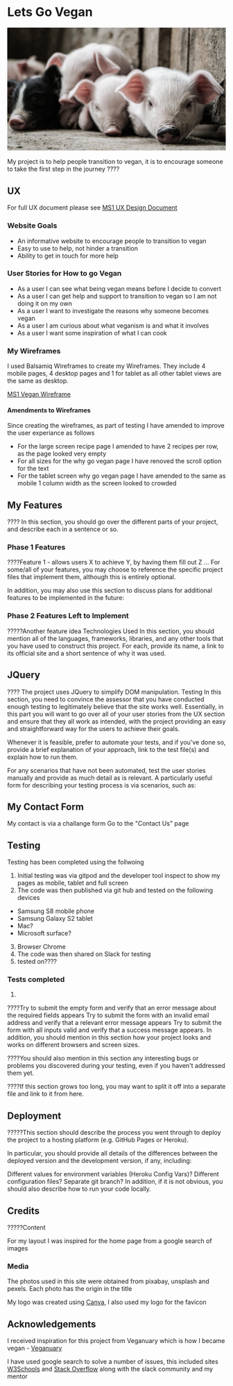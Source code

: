 # Lets Go Vegan

![Cute Pig](/assets/images/baby-pigs-unsplash.jpg)

My project is to help people transition to vegan, it is to encourage someone to take the first step in the journey ????

## UX
For full UX document please see [MS1 UX Design Document](https://github.com/nikkikobako/MS1-Go-Vegan/blob/master/assets/documentation/How%20to%20go%20Vegan.pdf)

### Website Goals

* An informative website to encourage people to transition to vegan
* Easy to use to help, not hinder a transition
* Ability to get in touch for more help


### User Stories for How to go Vegan

* As a user I can see what being vegan means before I decide to convert
* As a user I can get help and support to transition to vegan so I am not doing it on my own
* As a user I want to investigate the reasons why someone becomes vegan
* As a user I am curious about what veganism is and what it involves
* As a user I want some inspiration of what I can cook 

### My Wireframes
I used Balsamiq Wireframes to create my Wireframes. They include 4 mobile pages, 
4 desktop pages and 1 for tablet as all other tablet views are the same as desktop.

[MS1 Vegan Wireframe](https://github.com/nikkikobako/MS1-Go-Vegan/tree/master/assets/wireframes)

#### Amendments to Wireframes
Since creating the wireframes, as part of testing I have amended to improve the user experiance as follows
* For the large screen recipe page I amended to have 2 recipes per row, as the page looked very empty
* For all sizes for the why go vegan page I have renoved the scroll option for the text 
* For the tablet screen why go vegan page I have amended to the same as mobile 1 column width as the screen looked to crowded

## My Features
???? In this section, you should go over the different parts of your project, and describe each in a sentence or so.

### Phase 1 Features
????Feature 1 - allows users X to achieve Y, by having them fill out Z
...
For some/all of your features, you may choose to reference the specific project files that implement them, although this is entirely optional.

In addition, you may also use this section to discuss plans for additional features to be implemented in the future:

### Phase 2 Features Left to Implement
?????Another feature idea
Technologies Used
In this section, you should mention all of the languages, frameworks, libraries, and any other tools that you have used to construct this project. For each, provide its name, a link to its official site and a short sentence of why it was used.

## JQuery
???? The project uses JQuery to simplify DOM manipulation.
Testing
In this section, you need to convince the assessor that you have conducted enough testing to legitimately believe that the site works well. Essentially, in this part you will want to go over all of your user stories from the UX section and ensure that they all work as intended, with the project providing an easy and straightforward way for the users to achieve their goals.

Whenever it is feasible, prefer to automate your tests, and if you've done so, provide a brief explanation of your approach, link to the test file(s) and explain how to run them.

For any scenarios that have not been automated, test the user stories manually and provide as much detail as is relevant. A particularly useful form for describing your testing process is via scenarios, such as:

## My Contact Form
My contact is via a challange form
Go to the "Contact Us" page


## Testing
Testing has been completed using the follwoing

1. Initial testing was via gitpod and the developer tool inspect to show my pages as mobile, tablet and full screen
2. The code was then published via git hub and tested on the following devices
*  Samsung S8 mobile phone
*  Samsung Galaxy S2 tablet
*  Mac?
*  Microsoft surface?
3. Browser Chrome
4. The code was then shared on Slack for testing 
5. tested on????

### Tests completed
1. 
????Try to submit the empty form and verify that an error message about the required fields appears
Try to submit the form with an invalid email address and verify that a relevant error message appears
Try to submit the form with all inputs valid and verify that a success message appears.
In addition, you should mention in this section how your project looks and works on different browsers and screen sizes.

????You should also mention in this section any interesting bugs or problems you discovered during your testing, even if you haven't addressed them yet.

????If this section grows too long, you may want to split it off into a separate file and link to it from here.




## Deployment
?????This section should describe the process you went through to deploy the project to a hosting platform (e.g. GitHub Pages or Heroku).

In particular, you should provide all details of the differences between the deployed version and the development version, if any, including:

Different values for environment variables (Heroku Config Vars)?
Different configuration files?
Separate git branch?
In addition, if it is not obvious, you should also describe how to run your code locally.

## Credits
?????Content

For my layout I was inspired for the home page from a google search of images

### Media
The photos used in this site were obtained from pixabay, unsplash and pexels. Each photo has the origin in the title

My logo was created using [Canva](https://www.canva.com/), I also used my logo for the favicon

## Acknowledgements
I received inspiration for this project from Veganuary which is how I became vegan - [Veganuary](https://uk.veganuary.com/)

I have used google search to solve a number of issues, this included sites [W3Schools](https://www.w3schools.com/) and [Stack Overflow](https://stackoverflow.com/) 
along with the slack community and my mentor



